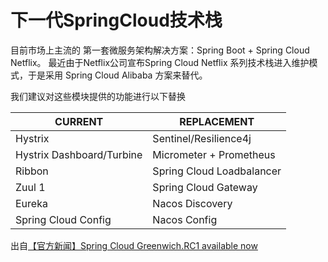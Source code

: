 # 下一代SpringCloud技术栈

目前市场上主流的 第一套微服务架构解决方案：Spring Boot + Spring Cloud Netflix。
最近由于Netflix公司宣布Spring Cloud Netflix 系列技术栈进入维护模式，于是采用 Spring Cloud Alibaba 方案来替代。

我们建议对这些模块提供的功能进行以下替换

CURRENT                      | REPLACEMENT
------------------------- | --------------------------------------
Hystrix                      | Sentinel/Resilience4j
Hystrix Dashboard/Turbine | Micrometer + Prometheus
Ribbon                    | Spring Cloud Loadbalancer
Zuul 1                    | Spring Cloud Gateway
Eureka                    | Nacos Discovery
Spring Cloud Config       | Nacos Config

出自[【官方新闻】Spring Cloud Greenwich.RC1 available now](https://spring.io/blog/2018/12/12/spring-cloud-greenwich-rc1-available-now)



